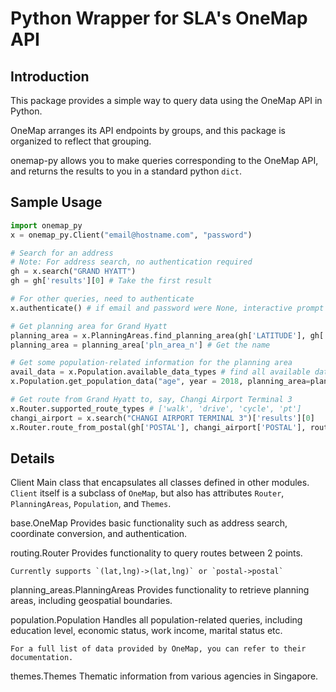 Python Wrapper for SLA's OneMap API
========================================

Introduction
-------------
This package provides a simple way to query data using the OneMap API in Python.

OneMap arranges its API endpoints by groups, and this package is organized to reflect that grouping.

onemap-py allows you to make queries corresponding to the OneMap API, and returns the results to you in a standard
python `dict`.

## Sample Usage

```python
import onemap_py
x = onemap_py.Client("email@hostname.com", "password")

# Search for an address
# Note: For address search, no authentication required
gh = x.search("GRAND HYATT")
gh = gh['results'][0] # Take the first result

# For other queries, need to authenticate
x.authenticate() # if email and password were None, interactive prompt

# Get planning area for Grand Hyatt
planning_area = x.PlanningAreas.find_planning_area(gh['LATITUDE'], gh['LONGITUDE'])
planning_area = planning_area['pln_area_n'] # Get the name

# Get some population-related information for the planning area
avail_data = x.Population.available_data_types # find all available data types supported by the OneMap API
x.Population.get_population_data("age", year = 2018, planning_area=planning_area)

# Get route from Grand Hyatt to, say, Changi Airport Terminal 3
x.Router.supported_route_types # ['walk', 'drive', 'cycle', 'pt']
changi_airport = x.search("CHANGI AIRPORT TERMINAL 3")['results'][0]
x.Router.route_from_postal(gh['POSTAL'], changi_airport['POSTAL'], route_type='drive')
```




Details
----------------
Client
    Main class that encapsulates all classes defined in other modules.
    `Client` itself is a subclass of `OneMap`, but also has attributes `Router`, `PlanningAreas`, `Population`, and `Themes`.

base.OneMap
    Provides basic functionality such as address search, coordinate conversion, and authentication.

routing.Router
    Provides functionality to query routes between 2 points.

    Currently supports `(lat,lng)->(lat,lng)` or `postal->postal`

planning_areas.PlanningAreas
   Provides functionality to retrieve planning areas, including geospatial boundaries.

population.Population
    Handles all population-related queries, including education level, economic status, work income, marital status etc.

    For a full list of data provided by OneMap, you can refer to their documentation.

themes.Themes
    Thematic information from various agencies in Singapore.